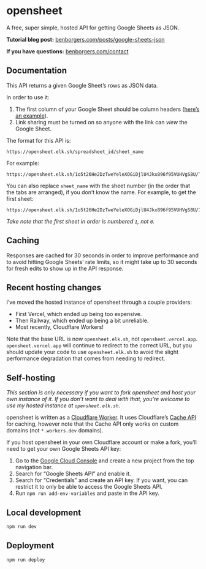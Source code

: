 # opensheet

A free, super simple, hosted API for getting Google Sheets as JSON.

**Tutorial blog post:** [benborgers.com/posts/google-sheets-json](https://benborgers.com/posts/google-sheets-json)

**If you have questions:** [benborgers.com/contact](https://benborgers.com/contact)

## Documentation

This API returns a given Google Sheet’s rows as JSON data.

In order to use it:

1. The first column of your Google Sheet should be column headers ([here’s an example](https://docs.google.com/spreadsheets/d/1o5t26He2DzTweYeleXOGiDjlU4Jkx896f95VUHVgS8U/edit)).
1. Link sharing must be turned on so anyone with the link can _view_ the Google Sheet.

The format for this API is:

```
https://opensheet.elk.sh/spreadsheet_id/sheet_name
```

For example:

```
https://opensheet.elk.sh/1o5t26He2DzTweYeleXOGiDjlU4Jkx896f95VUHVgS8U/Test+Sheet
```

You can also replace `sheet_name` with the sheet number (in the order that the tabs are arranged), if you don’t know the name. For example, to get the first sheet:

```
https://opensheet.elk.sh/1o5t26He2DzTweYeleXOGiDjlU4Jkx896f95VUHVgS8U/1
```

_Take note that the first sheet in order is numbered `1`, not `0`._

## Caching

Responses are cached for 30 seconds in order to improve performance and to avoid hitting Google Sheets’ rate limits, so it might take up to 30 seconds for fresh edits to show up in the API response.

## Recent hosting changes

I’ve moved the hosted instance of opensheet through a couple providers:

- First Vercel, which ended up being too expensive.
- Then Railway, which ended up being a bit unreliable.
- Most recently, Cloudflare Workers!

Note that the base URL is now `opensheet.elk.sh`, not `opensheet.vercel.app`. `opensheet.vercel.app` will continue to redirect to the correct URL, but you should update your code to use `opensheet.elk.sh` to avoid the slight performance degradation that comes from needing to redirect.

## Self-hosting

_This section is only necessary if you want to fork opensheet and host your own instance of it. If you don’t want to deal with that, you’re welcome to use my hosted instance at `opensheet.elk.sh`._

opensheet is written as a [Cloudflare Worker](https://workers.cloudflare.com). It uses Cloudflare’s [Cache API](https://developers.cloudflare.com/workers/runtime-apis/cache) for caching, however note that the Cache API only works on custom domains (not `*.workers.dev` domains).

If you host opensheet in your own Cloudflare account or make a fork, you’ll need to get your own Google Sheets API key:

1. Go to the [Google Cloud Console](https://console.cloud.google.com) and create a new project from the top navigation bar.
2. Search for “Google Sheets API” and enable it.
3. Search for “Credentials” and create an API key. If you want, you can restrict it to only be able to access the Google Sheets API.
4. Run `npm run add-env-variables` and paste in the API key.

## Local development

```sh
npm run dev
```

## Deployment

```sh
npm run deploy
```
